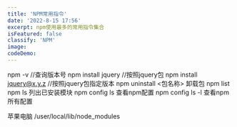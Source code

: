 ```yaml
---
title: 'NPM常用指令'
date: '2022-8-15 17:56'
excerpt: npm使用最多的常用指令集合
isFeatured: false
classify: 'NPM'
image:
codeDemo:
---
```


npm -v				//查询版本号
npm install jquery			//按照jquery包
npm install jquery@x.y.z			//按照jquery包指定版本
npm uninstall  <包名称>	卸载包
npm list   npm ls 列出已安装模块
npm config ls   查看npm配置
npm config ls -l  查看npm所有配置

苹果电脑 /user/local/lib/node_modules